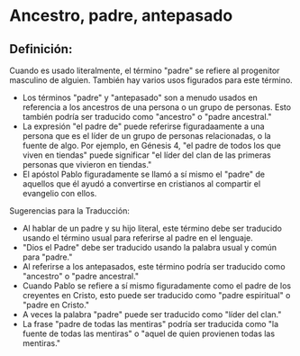 # Ancestro, padre, antepasado

## Definición: 

Cuando es usado literalmente, el término "padre" se refiere al progenitor masculino de alguien. También hay varios usos figurados para este término.

* Los términos "padre" y "antepasado" son a menudo usados en referencia a los ancestros de una persona o un grupo de personas. Esto también podría ser traducido como "ancestro" o "padre ancestral."
* La expresión "el padre de"  puede referirse figuradaamente  a una persona que es el líder de un grupo de personas relacionadas, o la fuente de algo. Por ejemplo, en Génesis 4, "el padre de todos los que viven en tiendas" puede significar "el líder del clan de las primeras personas que vivieron en tiendas."
* El apóstol Pablo figuradamente se llamó a sí mismo el "padre" de aquellos que él ayudó a convertirse en cristianos al compartir el evangelio con ellos.

Sugerencias para la Traducción:

* Al hablar de un padre y su hijo literal, este término debe ser traducido usando el término usual para referirse al padre en el lenguaje.
* "Dios el Padre" debe ser traducido usando la palabra usual y común para "padre."
* Al referirse a los antepasados, este término podría ser traducido como "ancestro" o "padre ancestral."
* Cuando Pablo se refiere a sí mismo figuradamente como el padre de los creyentes en Cristo, esto puede ser traducido como "padre espiritual" o "padre en Cristo."
* A veces la palabra "padre" puede ser traducido como "líder del clan."
* La frase "padre de todas las mentiras" podría ser traducida como "la fuente de todas las mentiras" o "aquel de quien provienen todas las mentiras."

